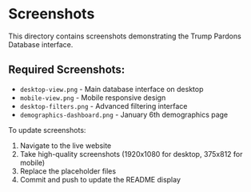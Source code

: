 # Screenshots

This directory contains screenshots demonstrating the Trump Pardons Database interface.

## Required Screenshots:
- `desktop-view.png` - Main database interface on desktop
- `mobile-view.png` - Mobile responsive design
- `desktop-filters.png` - Advanced filtering interface
- `demographics-dashboard.png` - January 6th demographics page

To update screenshots:
1. Navigate to the live website
2. Take high-quality screenshots (1920x1080 for desktop, 375x812 for mobile)
3. Replace the placeholder files
4. Commit and push to update the README display
